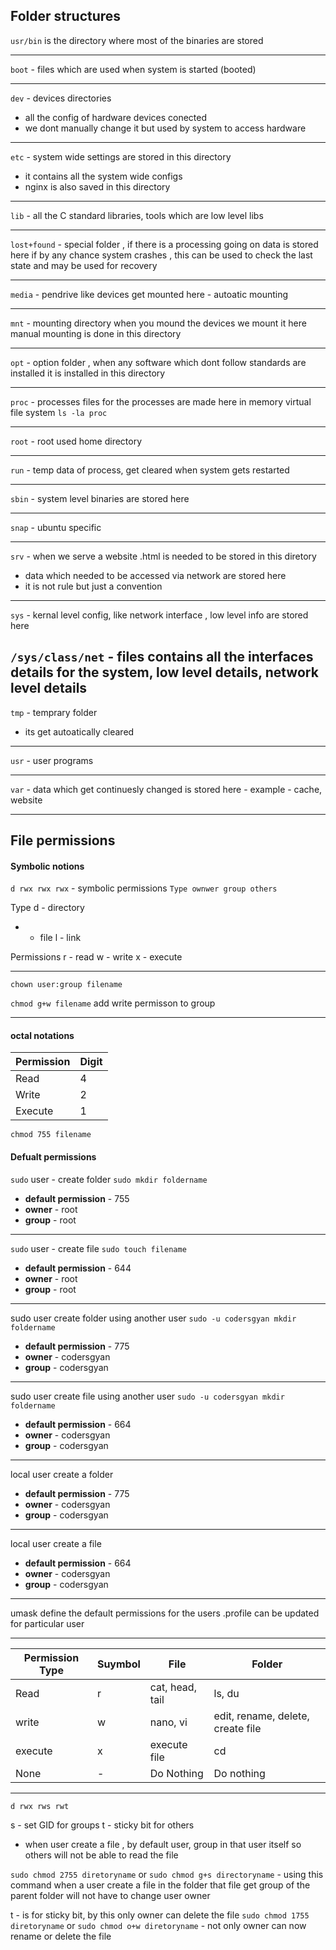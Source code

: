 ## Folder structures
`usr/bin` is the directory where most of the binaries are stored

---
`boot` - files which are used when system is started (booted)

---
`dev` - devices directories
- all the config of hardware devices conected
- we dont manually change it but used by system to access hardware

---

`etc` - system wide settings are stored in this directory
- it contains all the system wide configs 
- nginx is also saved in this directory

---
`lib` - all the C standard libraries, tools which are low level libs 

---
`lost+found` - special folder , if there is a processing going on data is stored here if by any chance system crashes , this can be used to check the last state and may be used for recovery

---
`media` - pendrive like devices get mounted here - autoatic mounting

---
`mnt` - mounting directory 
when you mound the devices we mount it here 
manual mounting is done in this directory 

---
`opt` - option folder , when any software which dont follow standards are installed it is installed in this directory

---
`proc` - processes
files for the processes are made here
in memory virtual file system
`ls -la proc`

---
`root` - root used home directory

---
`run` - temp data of process, get cleared when system gets restarted

---
`sbin` - system level binaries are stored here

---
`snap` - ubuntu specific 

---
`srv` - when we serve a website .html is needed to be stored in this diretory
- data which needed to be accessed via network are stored here  
- it is not rule but just a convention

---
`sys` - kernal level config, like network interface , low level info are stored here

`/sys/class/net` - files contains all the interfaces details for the system, low level details, network level details
---
`tmp` - temprary folder
- its get autoatically cleared

---
`usr` - user programs

---
`var` - data which get continuesly changed is stored here 
    - example - cache, website

---

## File permissions

#### Symbolic notions
`d rwx rwx rwx` - symbolic permissions
`Type ownwer group others`

Type
d - directory
- - file 
l - link

Permissions
r - read
w - write
x - execute

---
`chown user:group filename`

`chmod g+w filename` add write permisson to group

---
#### octal notations

| Permission | Digit | 
|--|--|
| Read | 4 | 
| Write | 2 | 
| Execute | 1 | 

`chmod 755 filename`

#### Defualt permissions

`sudo` user - create folder
`sudo mkdir foldername`
- **default permission** - 755 
- **owner** - root 
- **group** - root 

---
`sudo` user - create file 
`sudo touch filename`
- **default permission** - 644 
- **owner** - root 
- **group** - root 

---
sudo user create folder using another user
`sudo -u codersgyan mkdir foldername`
- **default permission** - 775 
- **owner** - codersgyan 
- **group** - codersgyan 

---

sudo user create file using another user
`sudo -u codersgyan mkdir foldername`
- **default permission** - 664 
- **owner** - codersgyan 
- **group** - codersgyan 

---
local user create a folder
- **default permission** - 775 
- **owner** - codersgyan 
- **group** - codersgyan 

---
local user create a file
- **default permission** - 664 
- **owner** - codersgyan 
- **group** - codersgyan 

---

umask define the default permissions for the users
.profile can be updated for particular user

---

|Permission Type|Suymbol |File| Folder | 
|---|---|---|---|
|Read|r|cat, head, tail|ls, du|
|write|w|nano, vi |edit, rename, delete, create file|
|execute|x|execute file|cd|
|None|-|Do Nothing|Do nothing|

---

`d rwx rws rwt`

s - set GID for groups
t - sticky bit for others

- when user create a file , by default user, group in that user itself so others will not be able to read the file

`sudo chmod 2755 diretoryname` or `sudo chmod g+s directoryname` - using this command when a user create a file in the folder that file get group of the parent folder
will not have to change user owner

t - is for sticky bit, by this only owner can delete the file
`sudo chmod 1755 diretoryname` or `sudo chmod o+w diretoryname` - not only owner can now rename or delete the file
